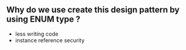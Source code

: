 ## Why do we use create this design pattern by using ENUM type ? 
  - less writing code 
  - instance reference security
